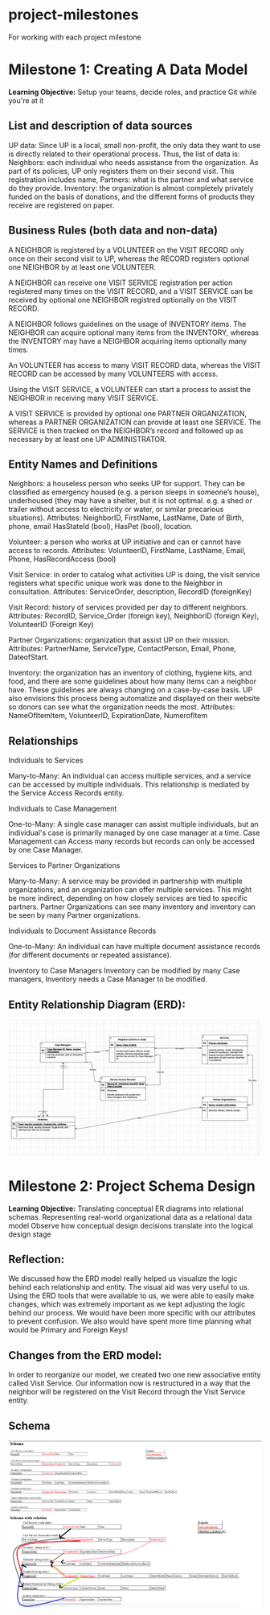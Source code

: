 # project-milestones
For working with each project milestone 

# Milestone 1: Creating A Data Model
**Learning Objective:** Setup your teams, decide roles, and practice Git while you're at it

## List and description of data sources 

UP data: Since UP is a local, small non-profit, the only data they want to use is directly related to their operational process. Thus, the list of data is:
	Neighbors: each individual who needs assistance from the organization. As part of its policies, UP only registers them on their second visit. This registration includes name, 
	Partners: what is the partner and what service do they provide.
	Inventory: the organization is almost completely privately funded on the basis of donations, and the different forms of products they receive are registered on paper.



## Business Rules (both data and non-data) 

A NEIGHBOR is registered by a VOLUNTEER on the VISIT RECORD only once on their second visit to UP, whereas the RECORD registers optional one NEIGHBOR by at least one VOLUNTEER.

A NEIGHBOR can receive one VISIT SERVICE registration per action registered many times on the VISIT RECORD, and a VISIT SERVICE can be received by optional one NEIGHBOR registred optionally on the VISIT RECORD. 

A NEIGHBOR follows guidelines on the usage of INVENTORY items. The NEIGHBOR can acquire optional many items from the INVENTORY, whereas the INVENTORY may have a NEIGHBOR acquiring items optionally many times. 

An VOLUNTEER has access to many VISIT RECORD data, whereas the VISIT RECORD can be accessed by many VOLUNTEERS with access.

Using the VISIT SERVICE, a VOLUNTEER can start a process to assist the NEIGHBOR in receiving many VISIT SERVICE. 

A VISIT SERVICE is provided by optional one PARTNER ORGANIZATION, whereas a PARTNER ORGANIZATION can provide at least one SERVICE. The SERVICE is then tracked on the NEIGHBOR’s record and followed up as necessary by at least one UP ADMINISTRATOR. 


## Entity Names and Definitions

Neighbors: a houseless person who seeks UP for support. They can be classified as emergency housed (e.g. a person sleeps in someone’s house), underhoused (they may have a shelter, but it is not optimal. e.g. a shed or trailer without access to electricity or water, or similar precarious situations).
Attributes: NeighborID, FirstName, LastName, Date of Birth, phone, email HasStateId (bool), HasPet (bool), location.

Volunteer: a person who works at UP initiative and can or cannot have access to records.
Attributes: VolunteerID, FirstName, LastName, Email, Phone, HasRecordAccess (bool)


Visit Service: in order to catalog what activities UP is doing, the visit service registers what specific unique work was done to the Neighbor in consultation.
Attributes: ServiceOrder, description, RecordID (foreignKey)

Visit Record: history of services provided per day to different neighbors.
Attributes: RecordID, Service_Order (foreign key), NeighborID (foreign Key), VolunteerID (Foreign Key)

Partner Organizations: organization that assist UP on their mission.
Attributes: PartnerName, ServiceType, ContactPerson, Email, Phone, DateofStart.


Inventory: the organization has an inventory of clothing, hygiene kits, and food, and there are some guidelines about how many items can a neighbor have. These guidelines are always changing on a case-by-case basis. UP also envisions this process being automatize and displayed on their website so donors can see what the organization needs the most.
Attributes: NameOfItemItem, VolunteerID, ExpirationDate, NumerofItem




## Relationships

Individuals to Services


Many-to-Many: An individual can access multiple services, and a service can be accessed by multiple individuals. This relationship is mediated by the Service Access Records entity.


Individuals to Case Management


One-to-Many: A single case manager can assist multiple individuals, but an individual's case is primarily managed by one case manager at a time.
Case Management can Access many records but records can only be accessed by one Case Manager.


Services to Partner Organizations


Many-to-Many: A service may be provided in partnership with multiple organizations, and an organization can offer multiple services. This might be more indirect, depending on how closely services are tied to specific partners.
Partner Organizations can see many inventory and inventory can be seen by many Partner organizations.


Individuals to Document Assistance Records


One-to-Many: An individual can have multiple document assistance records (for different documents or repeated assistance).


Inventory to Case Managers
Inventory can be modified by many Case managers, Inventory needs a Case Manager to be modified.



## **Entity Relationship Diagram (ERD)**: 

![brief alt text](initial_Conceptual_Schema_.png)

# Milestone 2: Project Schema Design
**Learning Objective:** 
Translating conceptual ER diagrams into relational schemas.
Representing real-world organizational data as a relational data model
Observe how conceptual design decisions translate into the logical design stage

## Reflection:

We discussed how the ERD model really helped us visualize the logic behind each relationship and entity. The visual aid was very useful to us. Using the ERD tools that were available to us, we were able to easily make changes, which was extremely important as we kept adjusting the logic behind our process.
We would have been more specific with our attributes to prevent confusion. We also would have spent more time planning what would be Primary and Foreign Keys!


## Changes from the ERD model: 
In order to reorganize our model, we created two one new associative entity called Visit Service. Our information now is restructured in a way that the neighbor will be registered on the Visit Record through the Visit Service entity. 

## Schema
![brief alt text](Conceptual_Schema_2_28_24.png)

